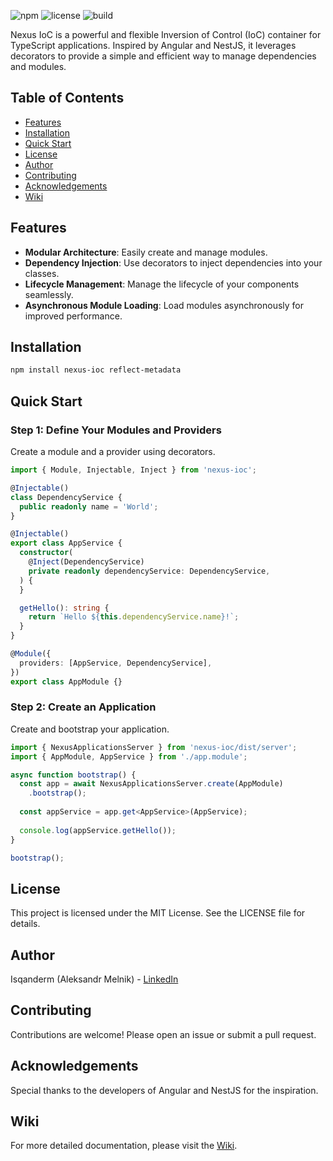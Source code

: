 ![npm](https://img.shields.io/npm/v/nexus-ioc)
![license](https://img.shields.io/npm/l/nexus-ioc)
![build](https://img.shields.io/github/actions/workflow/status/Isqanderm/ioc/build.yml)

Nexus IoC is a powerful and flexible Inversion of Control (IoC) container for TypeScript applications. Inspired by Angular and NestJS, it leverages decorators to provide a simple and efficient way to manage dependencies and modules.

## Table of Contents

- [Features](#features)
- [Installation](#installation)
- [Quick Start](#quick-start)
- [License](#license)
- [Author](#author)
- [Contributing](#contributing)
- [Acknowledgements](#acknowledgements)
- [Wiki](#wiki)

## Features

- **Modular Architecture**: Easily create and manage modules.
- **Dependency Injection**: Use decorators to inject dependencies into your classes.
- **Lifecycle Management**: Manage the lifecycle of your components seamlessly.
- **Asynchronous Module Loading**: Load modules asynchronously for improved performance.

## Installation

```bash
npm install nexus-ioc reflect-metadata
```

## Quick Start

### Step 1: Define Your Modules and Providers

Create a module and a provider using decorators.

```typescript
import { Module, Injectable, Inject } from 'nexus-ioc';

@Injectable()
class DependencyService {
  public readonly name = 'World';
}

@Injectable()
export class AppService {
  constructor(
    @Inject(DependencyService)
    private readonly dependencyService: DependencyService,
  ) {
  }

  getHello(): string {
    return `Hello ${this.dependencyService.name}!`;
  }
}

@Module({
  providers: [AppService, DependencyService],
})
export class AppModule {}
```

### Step 2: Create an Application

Create and bootstrap your application.

```typescript
import { NexusApplicationsServer } from 'nexus-ioc/dist/server';
import { AppModule, AppService } from './app.module';

async function bootstrap() {
  const app = await NexusApplicationsServer.create(AppModule)
    .bootstrap();
  
  const appService = app.get<AppService>(AppService);
  
  console.log(appService.getHello());
}

bootstrap();

```

## License

This project is licensed under the MIT License. See the LICENSE file for details.

## Author

Isqanderm (Aleksandr Melnik) - [LinkedIn](www.linkedin.com/in/isqander-melnik)

## Contributing

Contributions are welcome! Please open an issue or submit a pull request.

## Acknowledgements

Special thanks to the developers of Angular and NestJS for the inspiration.

## Wiki

For more detailed documentation, please visit the [Wiki](https://github.com/Isqanderm/ioc/wiki).
